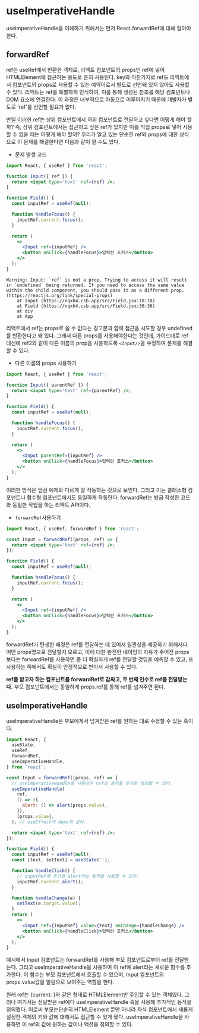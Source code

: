 # useImperativeHandle

useImperativeHandle을 이해하기 위해서는 먼저 React.forwardRef에 대해 알아야 한다.

## forwardRef

ref는 useRef에서 반환한 객체로, 리액트 컴포넌트의 props인 ref에 넣어 HTMLElement에 접근하는 용도로 흔히 사용된다. key와 마찬가지로 ref도 리액트에서 컴포넌트의 props로 사용할 수 있는 예약어로서 별도로 선언돼 있지 않아도 사용할 수 있다. 리액트는 ref를 특별하게 인식하여, 이를 통해 생성된 참조를 해당 컴포넌트나 DOM 요소에 연결한다. 이 과정은 내부적으로 자동으로 이루어지기 때문에 개발자가 별도로 'ref'를 선언할 필요가 없다.

만일 이러한 ref는 상위 컴포넌트에서 하위 컴포넌트로 전달하고 싶다면 어떻게 해야 할까? 즉, 상위 컴포넌트에서는 접근하고 싶은 ref가 있지만 이를 직접 props로 넣어 사용할 수 없을 때는 어떻게 해야 할까? 우리가 알고 있는 단순한 ref와 props에 대한 상식으로 이 문제를 해결한다면 다음과 같이 짤 수도 있다.

- 문제 발생 코드

```jsx
import React, { useRef } from 'react';

function Input({ ref }) {
  return <input type='text' ref={ref} />;
}

function Field() {
  const inputRef = useRef(null);

  function handleFocus() {
    inputRef.current.focus();
  }

  return (
    <>
      <Input ref={inputRef} />
      <button onClick={handleFocus}>입력란 포커스</button>
    </>
  );
}
```

```
Warning: Input: `ref` is not a prop. Trying to access it will result in `undefined` being returned. If you need to access the same value within the child component, you should pass it as a different prop. (https://reactjs.org/link/special-props)
    at Input (https://nqxh4.csb.app/src/Field.jsx:18:18)
    at Field (https://nqxh4.csb.app/src/Field.jsx:30:36)
    at div
    at App
```

리액트에서 ref는 props로 쓸 수 없다는 경고문과 함께 접근을 시도할 경우 undefined를 반환한다고 돼 있다. 그래서 다른 props를 사용해야한다는 것인데, 가이드대로 ref 대신에 ref2와 같이 다른 이름의 prop을 사용하도록 `<Input/>`을 수정하여 문제를 해결할 수 있다.

- 다른 이름의 props 사용하기

```jsx
import React, { useRef } from 'react';

function Input({ parentRef }) {
  return <input type='text' ref={parentRef} />;
}

function Field() {
  const inputRef = useRef(null);

  function handleFocus() {
    inputRef.current.focus();
  }

  return (
    <>
      <Input parentRef={inputRef} />
      <button onClick={handleFocus}>입력란 포커스</button>
    </>
  );
}
```

이러한 방식은 앞선 예제와 다르게 잘 작동하는 것으로 보인다. 그리고 이는 클래스형 컴포넌트나 함수형 컴포넌트에서도 동일하게 작동한다. forwardRef는 방금 작성한 코드와 동일한 작업을 하는 리액트 API이다.

- `forwardRef`사용하기

```jsx
import React, { useRef, forwardRef } from 'react';

const Input = forwardRef((props, ref) => {
  return <input type='text' ref={ref} />;
});

function Field() {
  const inputRef = useRef(null);

  function handleFocus() {
    inputRef.current.focus();
  }

  return (
    <>
      <Input ref={inputRef} />
      <button onClick={handleFocus}>입력란 포커스</button>
    </>
  );
}
```

forwardRef가 탄생한 배경은 ref를 전달하는 데 있어서 일관성을 제공하기 위해서다. 어떤 props명으로 전달할지 모르고, 이에 대한 완전한 네이밍의 자유가 주어진 props 보다는 forwardRef를 사용하면 좀 더 확실하게 ref를 전달할 것임을 예측할 수 있고, 또 사용하는 쪽에서도 확실히 안정적으로 받아서 사용할 수 있다.

**ref를 받고자 하는 컴포넌트를 forwardRef로 감싸고, 두 번째 인수로 ref를 전달받는다.**
부모 컴포넌트에서는 동일하게 props.ref를 통해 ref를 넘겨주면 된다.

## useImperativeHandle

useImperativeHandle은 부모에게서 넘겨받은 ref를 원하는 대로 수정할 수 있는 훅이다.

```jsx
import React, {
  useState,
  useRef,
  forwardRef,
  useImperativeHandle,
} from 'react';

const Input = forwardRef((props, ref) => {
  // useImperativeHandle을 사용하면 ref의 동작을 추가로 정의할 수 있다.
  useImperativeHandle(
    ref,
    () => ({
      alert: () => alert(props.value),
    }),
    [props.value],
  ); // useEffect의 deps와 같다.

  return <input type='text' ref={ref} />;
});

function Field() {
  const inputRef = useRef(null);
  const [text, setText] = useState('');

  function handleClick() {
    // inputRef에 추가한 alert라는 동작을 사용할 수 있다.
    inputRef.current.alert();
  }

  function handleChange(e) {
    setText(e.target.value);
  }
  return (
    <>
      <Input ref={inputRef} value={text} onChange={handleChange} />
      <button onClick={handleClick}>입력란 포커스</button>
    </>
  );
}
```

예시에서 Input 컴포넌트는 forwardRef를 사용해 부모 컴포넌트로부터 ref를 전달받는다. 그리고 useImperativeHandle을 사용하여 이 ref에 alert라는 새로운 함수를 추가한다. 이 함수는 부모 컴포넌트에서 호출할 수 있으며, Input 컴포넌트의 props.value값을 알림으로 보여주는 역할을 한다.

원래 ref는 {current: <HTMLElement>}와 같은 형태로 HTMLElement만 주입할 수 있는 객체였다. 그러나 여기서는 전달받은 ref에다 useImperativeHandle 훅을 사용해 추가적인 동작을 정의했다. 이로써 부모는단순히 HTMLElement 뿐만 아니라 자식 컴포넌트에서 새롭게 설정한 객체의 키와 값에 대해서도 접근할 수 있게 됐다. useImperativeHandle을 사용하면 이 ref의 값에 원하는 값이나 액션을 정의할 수 있다.
